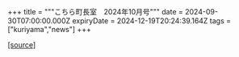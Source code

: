 +++
title = """こちら町長室　2024年10月号"""
date = 2024-09-30T07:00:00.000Z
expiryDate = 2024-12-19T20:24:39.164Z
tags = ["kuriyama","news"]
+++


[[source]](https://www.town.kuriyama.hokkaido.jp/site/mayor/28931.html)
